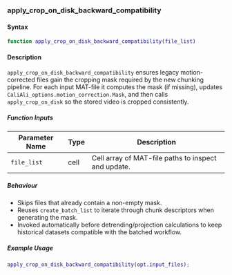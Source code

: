 
### apply_crop_on_disk_backward_compatibility

#### Syntax
```matlab
function apply_crop_on_disk_backward_compatibility(file_list)
```

#### Description
`apply_crop_on_disk_backward_compatibility` ensures legacy motion-corrected files gain the cropping mask required by the new chunking pipeline. For each input MAT-file it computes the mask (if missing), updates `CaliAli_options.motion_correction.Mask`, and then calls `apply_crop_on_disk` so the stored video is cropped consistently.

##### Function Inputs
| Parameter Name | Type | Description |
|----------------|------|-------------|
| `file_list`    | cell | Cell array of MAT-file paths to inspect and update. |

##### Behaviour
- Skips files that already contain a non-empty mask.
- Reuses `create_batch_list` to iterate through chunk descriptors when generating the mask.
- Invoked automatically before detrending/projection calculations to keep historical datasets compatible with the batched workflow.

##### Example Usage
```matlab
apply_crop_on_disk_backward_compatibility(opt.input_files);
```
